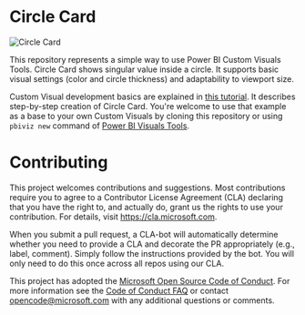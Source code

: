 # Circle Card

![Circle Card](https://docs.microsoft.com/en-us/power-bi/developer/media/custom-visual-develop-tutorial/circle-developer-visual.png)

This repository represents a simple way to use Power BI Custom Visuals Tools. Circle Card shows singular value inside a circle. It supports basic visual settings (color and circle thickness) and adaptability to viewport size.

Custom Visual development basics are explained in [this tutorial](https://microsoft.github.io/PowerBI-visuals/docs/latest/quickstarts/developing-a-power-bi-custom-visual/). It describes step-by-step creation of Circle Card. You're welcome to use that example as a base to your own Custom Visuals by cloning this repository or using `pbiviz new` command of [Power BI Visuals Tools](https://github.com/Microsoft/PowerBI-visuals-tools).

# Contributing

This project welcomes contributions and suggestions.  Most contributions require you to agree to a
Contributor License Agreement (CLA) declaring that you have the right to, and actually do, grant us
the rights to use your contribution. For details, visit https://cla.microsoft.com.

When you submit a pull request, a CLA-bot will automatically determine whether you need to provide
a CLA and decorate the PR appropriately (e.g., label, comment). Simply follow the instructions
provided by the bot. You will only need to do this once across all repos using our CLA.

This project has adopted the [Microsoft Open Source Code of Conduct](https://opensource.microsoft.com/codeofconduct/).
For more information see the [Code of Conduct FAQ](https://opensource.microsoft.com/codeofconduct/faq/) or
contact [opencode@microsoft.com](mailto:opencode@microsoft.com) with any additional questions or comments.
